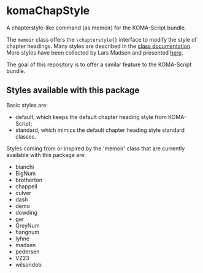 
# komaChapStyle

A chapterstyle-like command (as memoir) for the KOMA-Script bundle.


The `memoir` class offers the `\chapterstyle{}` interface to modify the style of chapter headings.
Many styles are described in the [class documentation](http://mirror.koddos.net/CTAN/macros/latex/contrib/memoir/memman.pdf).
More styles have been collected by Lars Madsen and presented [here](ftp://ftp.dante.de/tex-archive/info/MemoirChapStyles/MemoirChapStyles.pdf).

The goal of this repository is to offer a similar feature to the KOMA-Script bundle.


## Styles available with this package

Basic styles are:
- default, which keeps the default chapter heading style from KOMA-Script;
- standard, which mimics the default chapter heading style standard classes.

Styles coming from or inspired by the 'memoir' class that are currently available with this package are:
- bianchi
- BigNum
- brotherton
- chappell
- culver
- dash
- demo
- dowding
- ger
- GreyNum
- hangnum
- lyhne
- madsen
- pedersen
- VZ23
- wilsondob
